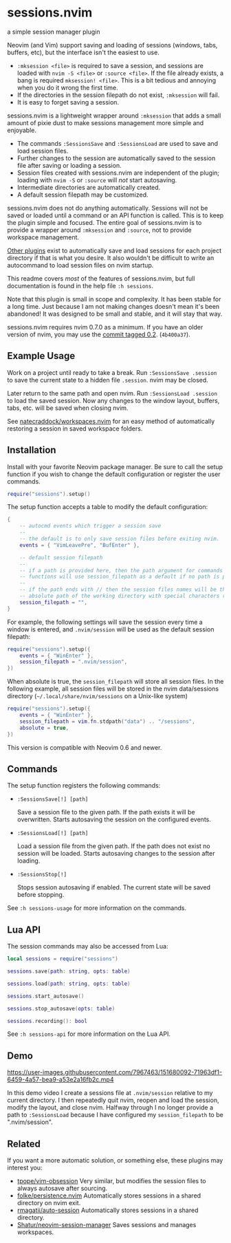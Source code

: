 # sessions.nvim

a simple session manager plugin

Neovim (and Vim) support saving and loading of sessions (windows, tabs, buffers,
etc), but the interface isn't the easiest to use.

* `:mksession <file>` is required to save a session, and sessions are loaded with `nvim
  -S <file>` or `:source <file>`. If the file already exists, a bang is required
  `mksession! <file>`. This is a bit tedious and annoying when you do it wrong
  the first time.
* If the directories in the session filepath do not exist, `:mksession` will
  fail.
* It is easy to forget saving a session.

sessions.nvim is a lightweight wrapper around `:mksession` that adds a small
amount of pixie dust to make sessions management more simple and enjoyable.

* The commands `:SessionsSave` and `:SessionsLoad` are used to save and load
  session files.
* Further changes to the session are automatically saved to the session file
  after saving or loading a session.
* Session files created with sessions.nvim are independent of the plugin;
  loading with `nvim -S` or `:source` will *not* start autosaving.
* Intermediate directories are automatically created.
* A default session filepath may be customized.

sessions.nvim does not do anything automatically. Sessions will not be saved or
loaded until a command or an API function is called. This is to keep the plugin
simple and focused. The entire goal of sessions.nvim is to provide a wrapper
around `:mksession` and `:source`, not to provide workspace management.

[Other plugins](#related) exist to automatically save and load sessions for each
project directory if that is what you desire. It also wouldn't be difficult to
write an autocommand to load session files on nvim startup.

This readme covers *most* of the features of sessions.nvim, but full
documentation is found in the help file `:h sessions`.

Note that this plugin is small in scope and complexity. It has been stable for a
long time. Just because I am not making changes doesn't mean it's been
abandoned! It was designed to be small and stable, and it will stay that way.

sessions.nvim requires nvim 0.7.0 as a minimum. If you have an older version of
nvim, you may use the [commit tagged
0.2](https://github.com/natecraddock/sessions.nvim/commit/4b400a37c26c3b942769abb8d78b63740ed4cd70).
(`4b400a37`).

## Example Usage

Work on a project until ready to take a break. Run `:SessionsSave .session` to
save the current state to a hidden file `.session`. nvim may be closed.

Later return to the same path and open nvim. Run `:SessionsLoad .session` to
load the saved session. Now any changes to the window layout, buffers, tabs,
etc. will be saved when closing nvim.

See
[natecraddock/workspaces.nvim](https://github.com/natecraddock/workspaces.nvim)
for an easy method of automatically restoring a session in saved workspace
folders.

## Installation

Install with your favorite Neovim package manager. Be sure to call the setup
function if you wish to change the default configuration or register the user
commands.

```lua
require("sessions").setup()
```

The setup function accepts a table to modify the default configuration:

```lua
{
    -- autocmd events which trigger a session save
    --
    -- the default is to only save session files before exiting nvim.
    events = { "VimLeavePre", "BufEnter" },

    -- default session filepath
    --
    -- if a path is provided here, then the path argument for commands and API
    -- functions will use session_filepath as a default if no path is provided.
    --
    -- if the path ends with // then the session files names will be the
    -- absolute path of the working directory with special characters replaced.
    session_filepath = "",
}
```

For example, the following settings will save the session every time a window is
entered, and `.nvim/session` will be used as the default session filepath:

```lua
require("sessions").setup({
    events = { "WinEnter" },
    session_filepath = ".nvim/session",
})
```

When absolute is true, the `session_filepath` will store all session files.
In the following example, all session files will be stored in the nvim data/sessions
directory (`~/.local/share/nvim/sessions` on a Unix-like system)

```lua
require("sessions").setup({
    events = { "WinEnter" },
    session_filepath = vim.fn.stdpath("data") .. "/sessions",
    absolute = true,
})
```

This version is compatible with Neovim 0.6 and newer.

## Commands

The setup function registers the following commands:

* `:SessionsSave[!] [path]`

  Save a session file to the given path. If the path exists it will be
  overwritten. Starts autosaving the session on the configured events.

* `:SessionsLoad[!] [path]`

  Load a session file from the given path. If the path does not exist no session
  will be loaded. Starts autosaving changes to the session after loading.

* `:SessionsStop[!]`

  Stops session autosaving if enabled. The current state will be saved before
  stopping.

See `:h sessions-usage` for more information on the commands.

## Lua API

The session commands may also be accessed from Lua:

```lua
local sessions = require("sessions")

sessions.save(path: string, opts: table)

sessions.load(path: string, opts: table)

sessions.start_autosave()

sessions.stop_autosave(opts: table)

sessions.recording(): bool
```

See `:h sessions-api` for more information on the Lua API.

## Demo

https://user-images.githubusercontent.com/7967463/151680092-71963df1-6459-4a57-bea9-a53e2a16fb2c.mp4

In this demo video I create a sessions file at `.nvim/session` relative to my current
directory. I then repeatedly quit nvim, reopen and load the session, modify the layout,
and close nvim. Halfway through I no longer provide a path to `:SessionsLoad` because I
have configured my `session_filepath` to be ".nvim/session".

## Related

If you want a more automatic solution, or something else, these plugins may interest you:

* [tpope/vim-obsession](https://github.com/tpope/vim-obsession) Very similar,
  but modifies the session files to always autosave after sourcing.
* [folke/persistence.nvim](https://github.com/folke/persistence.nvim)
  Automatically stores sessions in a shared directory on nvim exit.
* [rmagatii/auto-session](https://github.com/rmagatti/auto-session)
  Automatically stores sessions in a shared directory.
* [Shatur/neovim-session-manager](https://github.com/Shatur/neovim-session-manager)
  Saves sessions and manages workspaces.
